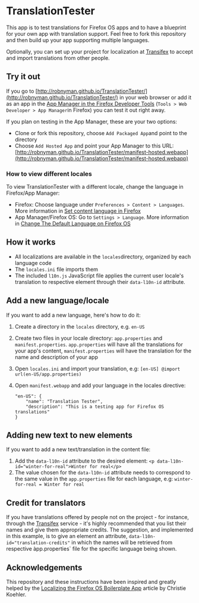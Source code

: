 # TranslationTester

This app is to test translations for Firefox OS apps and to have a blueprint for your own app with translation support. Feel free to fork this repository and then build up your app supporting multiple languages.

Optionally, you can set up your project for localization at [Transifex](https://www.transifex.com/) to accept and import translations from other people.

## Try it out

If you go to [http://robnyman.github.io/TranslationTester/](http://robnyman.github.io/TranslationTester/) in your web browser or add it as an app in the [App Manager in the Firefox Developer Tools](https://developer.mozilla.org/en-US/Firefox_OS/Using_the_App_Manager) (`Tools > Web Developer > App Manager`in Firefox) you can test it out right away.

If you plan on testing in the App Manager, these are your two options:

- Clone or fork this repository, choose `Add Packaged App`and point to the directory
- Choose `Add Hosted App` and point your App Manager to this URL: [http://robnyman.github.io/TranslationTester/manifest-hosted.webapp](http://robnyman.github.io/TranslationTester/manifest-hosted.webapp)

### How to view different locales

To view TranslationTester with a different locale, change the language in Firefox/App Manager:

- Firefox: Choose language under `Preferences > Content > Languages`. More information in [Set content language in Firefox](https://support.mozilla.org/en-US/kb/settings-fonts-languages-pop-ups-javascript)
- App Manager/Firefox OS: Go to `Settings > Language`. More information in [Change The Default Language on Firefox OS](https://support.mozilla.org/en-US/kb/change-default-language-firefox-os?esab=a&s=language&r=0&as=s)

## How it works

- All localizations are available in the `locales`directory, organized by each language code
- The `locales.ini` file imports them
- The included `l10n.js` JavaScript file applies the current user locale's translation to respective element through their `data-l10n-id` attribute.

## Add a new language/locale

If you want to add a new language, here's how to do it:

1. Create a directory in the `locales` directory, e.g. `en-US`
2. Create two files in your locale directory: `app.properties` and `manifest.properties`. `app.properties` will have all the translations for your app's content, `manifest.properties` will have the translation for the name and description of your app
3. Open `locales.ini` and import your translation, e.g: `[en-US] @import url(en-US/app.properties)`
4. Open `manifest.webapp` and add your language in the locales directive:
	
	```
	"en-US": {
		"name": "Translation Tester",
		"description": "This is a testing app for Firefox OS translations"
	}
	```
    
## Adding new text to new elements

If you want to add a new text/translation in the content file:

1. Add the `data-l10n-id` attribute to the desired element: `<p data-l10n-id="winter-for-real">Winter for real</p>`
2. The value chosen for the `data-l10n-id` attribute needs to correspond to the same value in the `app.properties` file for each language, e.g: `winter-for-real = Winter for real`

## Credit for translators

If you have translations offered by people not on the project - for instance, through the [Transifex](https://www.transifex.com/) service - it's highly recommended that you list their names and give them appropriate credits. The suggestion, and implemented in this example, is to give an element an attribute, `data-l10n-id="translation-credits"` in which the names will be retrieved from respective àpp.properties` file for the specific language being shown.


## Acknowledgements

This repository and these instructions have been inspired and greatly helped by the [Localizing the Firefox OS Boilerplate App](https://hacks.mozilla.org/2014/01/localizing-the-firefox-os-boilerplate-app/) article by Christie Koehler.